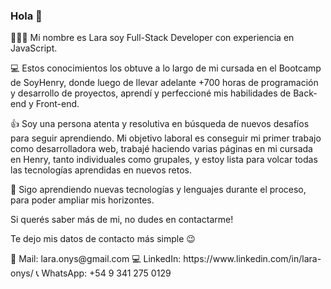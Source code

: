 ### Hola 👋

<!--
**laraonys/laraonys** is a ✨ _special_ ✨ repository because its `README.md` (this file) appears on your GitHub profile.

Here are some ideas to get you started:

- 🔭 I’m currently working on ...
- 🌱 I’m currently learning ...
- 👯 I’m looking to collaborate on ...
- 🤔 I’m looking for help with ...
- 💬 Ask me about ...
- 📫 How to reach me: ...
- 😄 Pronouns: ...
- ⚡ Fun fact: ...
-->

🙋🏽‍♀️ Mi nombre es Lara soy Full-Stack Developer con experiencia en JavaScript. 

💻 Estos conocimientos los obtuve a lo largo de mi cursada en el Bootcamp de SoyHenry, donde luego de llevar adelante +700 horas de programación y desarrollo de proyectos, aprendí y perfeccioné mis habilidades de Back-end y Front-end. 

👍 Soy una persona atenta y resolutiva en búsqueda de nuevos desafíos para seguir aprendiendo. Mi objetivo laboral es conseguir mi primer trabajo como desarrolladora web, trabajé haciendo varias páginas en mi cursada en Henry, tanto individuales como grupales, y estoy lista para volcar todas las tecnologías aprendidas en nuevos retos.

🔧 Sigo aprendiendo nuevas tecnologías y lenguajes durante el proceso, para poder ampliar mis horizontes. 

Si querés saber más de mi, no dudes en contactarme! 

Te dejo mis datos de contacto más simple 😉 
</hr>
📩 Mail: lara.onys@gmail.com
💻 LinkedIn: https://www.linkedin.com/in/lara-onys/ 
📞 WhatsApp: +54 9 341 275 0129
